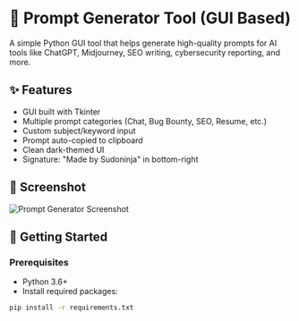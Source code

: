 # 🧠 Prompt Generator Tool (GUI Based)

A simple Python GUI tool that helps generate high-quality prompts for AI tools like ChatGPT, Midjourney, SEO writing, cybersecurity reporting, and more.

## ✨ Features

- GUI built with Tkinter
- Multiple prompt categories (Chat, Bug Bounty, SEO, Resume, etc.)
- Custom subject/keyword input
- Prompt auto-copied to clipboard
- Clean dark-themed UI
- Signature: "Made by Sudoninja" in bottom-right

## 📸 Screenshot

![Prompt Generator Screenshot](screenshot.png)

## 🚀 Getting Started

### Prerequisites

- Python 3.6+
- Install required packages:

```bash
pip install -r requirements.txt
